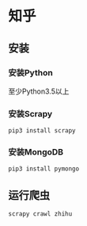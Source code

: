 # 知乎

## 安装

### 安装Python

至少Python3.5以上

### 安装Scrapy
```
pip3 install scrapy
```

### 安装MongoDB
```
pip3 install pymongo
```

## 运行爬虫
```
scrapy crawl zhihu
```
